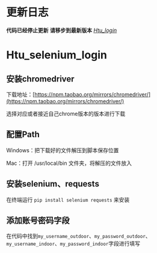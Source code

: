# 更新日志
**代码已经停止更新**
**请移步到最新版本**
*[Htu_login](http://github.com/Dunmysad/Htu_login)*
# Htu_selenium_login
## 安装chromedriver

下载地址：[https://npm.taobao.org/mirrors/chromedriver/](https://npm.taobao.org/mirrors/chromedriver/)

选择对应或者接近自己chrome版本的版本进行下载

## 配置Path

Windows：把下载好的文件解压到脚本保存位置

Mac：打开 /usr/local/bin 文件夹，将解压的文件放入

## 安装selenium、requests

在终端运行 `pip install selenium requests` 来安装

## 添加账号密码字段

在代码中找到`my_username_outdoor`、`my_password_outdoor`、`my_username_indoor`、`my_password_indoor`字段进行填写
